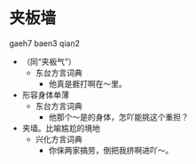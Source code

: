 



# 夹板墙
gaeh7 baen3 qian2
+ （同“夹板气”）
  * 东台方言词典
    - 他真是捱打啊在～里。
+ 形容身体单薄
  * 东台方言词典
    - 他那个～是的身体，怎吖能挑这个重担？
+ 夹墙。比喻尴尬的境地
  * 兴化方言词典
    - 你俫两家搞劳，倒把我挤啊进吖～。
